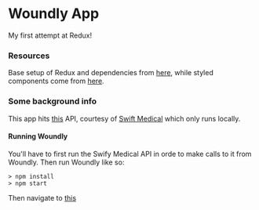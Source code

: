 # Woundly App

My first attempt at Redux!

### Resources
Base setup of Redux and dependencies from [here](https://github.com/StephenGrider/ReduxSimpleStarter), while styled components come from [here](https://material-ui.com/).


### Some background info

This app hits [this](https://github.com/asyi/wounds-demo-api) API, courtesy of [Swift Medical](https://github.com/swiftmedical/wounds-demo-api) which only runs locally.

#### Running Woundly
You'll have to first run the Swify Medical API in orde to make calls to it from Woundly. Then run Woundly like so:

```
> npm install
> npm start
```

Then navigate to [this](http://localhost:8080)
